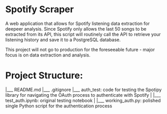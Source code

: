 # Spotify Scraper
A web application that allows for Spotify listening data extraction for deepeer analysis.
Since Spotify only allows the last 50 songs to be extracted from its API, this script will routinely call the API to retrieve your listening history and save it to a PostgreSQL database.

This project will not go to production for the foreseeable future - major focus is on data extraction and analysis.

# Project Structure:
|___ README.md
|___ .gitignore
|___ auth_test: code for testing the Spotipy library for navigating the OAuth process to authenticate with Spotify
|   |___ test_auth.ipynb: original testing notebook
|   |___ working_auth.py: polished single Python script for the authentication process

    